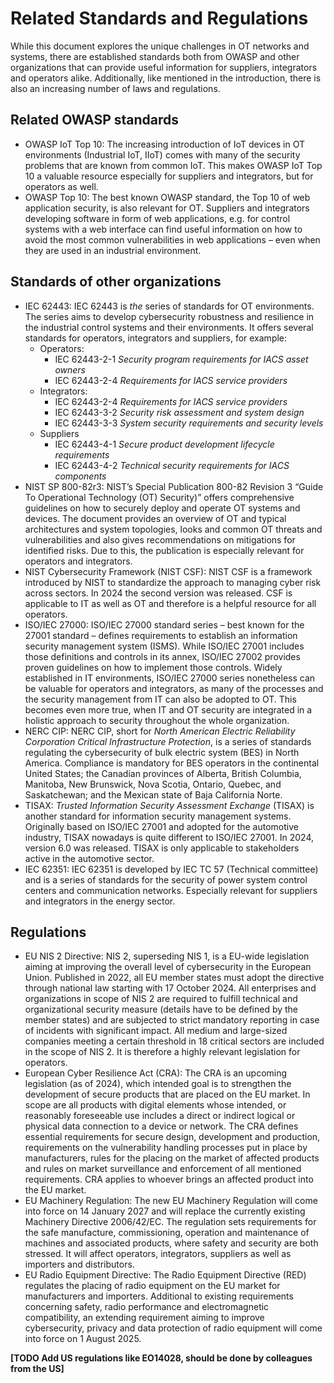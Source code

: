 # Related Standards and Regulations

While this document explores the unique challenges in OT networks and systems, there are established standards both from OWASP and other organizations that can provide useful information for suppliers, integrators and operators alike. Additionally, like mentioned in the introduction, there is also an increasing number of laws and regulations.

## Related OWASP standards

- OWASP IoT Top 10: The increasing introduction of IoT devices in OT environments (Industrial IoT, IIoT) comes with many of the security problems that are known from common IoT. This makes OWASP IoT Top 10 a valuable resource especially for suppliers and integrators, but for operators as well.
- OWASP Top 10: The best known OWASP standard, the Top 10 of web application security, is also relevant for OT. Suppliers and integrators developing software in form of web applications, e.g. for control systems with a web interface can find useful information on how to avoid the most common vulnerabilities in web applications – even when they are used in an industrial environment.

## Standards of other organizations

- IEC 62443: IEC 62443 is _the_ series of standards for OT environments. The series aims to develop cybersecurity robustness and resilience in the industrial control systems and their environments. It offers several standards for operators, integrators and suppliers, for example:
  - Operators:
    - IEC 62443-2-1 _Security program requirements for IACS asset owners_
    - IEC 62443-2-4 _Requirements for IACS service providers_
  - Integrators:
    - IEC 62443-2-4 _Requirements for IACS service providers_
    - IEC 62443-3-2 _Security risk assessment and system design_
    - IEC 62443-3-3 _System security requirements and security levels_
  - Suppliers
    - IEC 62443-4-1 _Secure product development lifecycle requirements_
    - IEC 62443-4-2 _Technical security requirements for IACS components_
- NIST SP 800-82r3: NIST’s Special Publication 800-82 Revision 3 “Guide To Operational Technology (OT) Security)” offers comprehensive guidelines on how to securely deploy and operate OT systems and devices. The document provides an overview of OT and typical architectures and system topologies, looks and common OT threats and vulnerabilities and also gives recommendations on mitigations for identified risks. Due to this, the publication is especially relevant for operators and integrators.
- NIST Cybersecurity Framework (NIST CSF): NIST CSF is a framework introduced by NIST to standardize the approach to managing cyber risk across sectors. In 2024 the second version was released. CSF is applicable to IT as well as OT and therefore is a helpful resource for all operators.
- ISO/IEC 27000: ISO/IEC 27000 standard series – best known for the 27001 standard – defines requirements to establish an information security management system (ISMS). While ISO/IEC 27001 includes those definitions and controls in its annex, ISO/IEC 27002 provides proven guidelines on how to implement those controls. Widely established in IT environments, ISO/IEC 27000 series nonetheless can be valuable for operators and integrators, as many of the processes and the security management from IT can also be adopted to OT. This becomes even more true, when IT and OT security are integrated in a holistic approach to security throughout the whole organization.
- NERC CIP: NERC CIP, short for _North American Electric Reliability Corporation Critical Infrastructure Protection_, is a series of standards regulating the cybersecurity of bulk electric system (BES) in North America. Compliance is mandatory for BES operators in the continental United States; the Canadian provinces of Alberta, British Columbia, Manitoba, New Brunswick, Nova Scotia, Ontario, Quebec, and Saskatchewan; and the Mexican state of Baja California Norte.
- TISAX: _Trusted Information Security Assessment Exchange_ (TISAX) is another standard for information security management systems. Originally based on ISO/IEC 27001 and adopted for the automotive industry, TISAX nowadays is quite different to ISO/IEC 27001. In 2024, version 6.0 was released. TISAX is only applicable to stakeholders active in the automotive sector.
- IEC 62351: IEC 62351 is developed by IEC TC 57 (Technical committee) and is a series of standards for the security of power system control centers and communication networks. Especially relevant for suppliers and integrators in the energy sector.

## Regulations

- EU NIS 2 Directive: NIS 2, superseding NIS 1, is a EU-wide legislation aiming at improving the overall level of cybersecurity in the European Union. Published in 2022, all EU member states must adopt the directive through national law starting with 17 October 2024. All enterprises and organizations in scope of NIS 2 are required to fulfill technical and organizational security measure (details have to be defined by the member states) and are subjected to strict mandatory reporting in case of incidents with significant impact. All medium and large-sized companies meeting a certain threshold in 18 critical sectors are included in the scope of NIS 2. It is therefore a highly relevant legislation for operators.
- European Cyber Resilience Act (CRA): The CRA is an upcoming legislation (as of 2024), which intended goal is to strengthen the development of secure products that are placed on the EU market. In scope are all products with digital elements whose intended, or reasonably foreseeable use includes a direct or indirect logical or physical data connection to a device or network. The CRA defines essential requirements for secure design, development and production, requirements on the vulnerability handling processes put in place by manufacturers, rules for the placing on the market of affected products and rules on market surveillance and enforcement of all mentioned requirements. CRA applies to whoever brings an affected product into the EU market.
- EU Machinery Regulation: The new EU Machinery Regulation will come into force on 14 January 2027 and will replace the currently existing Machinery Directive 2006/42/EC. The regulation sets requirements for the safe manufacture, commissioning, operation and maintenance of machines and associated products, where safety and security are both stressed. It will affect operators, integrators, suppliers as well as importers and distributors.
- EU Radio Equipment Directive: The Radio Equipment Directive (RED) regulates the placing of radio equipment on the EU market for manufacturers and importers. Additional to existing requirements concerning safety, radio performance and electromagnetic compatibility, an extending requirement aiming to improve cybersecurity, privacy and data protection of radio equipment will come into force on 1 August 2025.

**\[TODO Add US regulations like EO14028, should be done by colleagues from the US\]**

